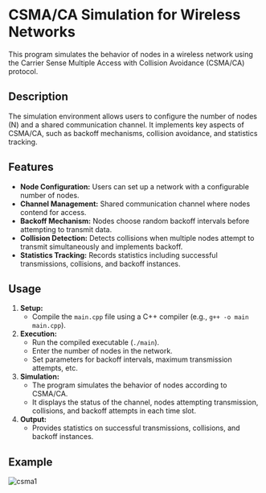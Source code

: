 # CSMA/CA Simulation for Wireless Networks

This program simulates the behavior of nodes in a wireless network using the Carrier Sense Multiple Access with Collision Avoidance (CSMA/CA) protocol.

## Description

The simulation environment allows users to configure the number of nodes (N) and a shared communication channel. It implements key aspects of CSMA/CA, such as backoff mechanisms, collision avoidance, and statistics tracking.

## Features

- **Node Configuration:** Users can set up a network with a configurable number of nodes.
- **Channel Management:** Shared communication channel where nodes contend for access.
- **Backoff Mechanism:** Nodes choose random backoff intervals before attempting to transmit data.
- **Collision Detection:** Detects collisions when multiple nodes attempt to transmit simultaneously and implements backoff.
- **Statistics Tracking:** Records statistics including successful transmissions, collisions, and backoff instances.

## Usage

1. **Setup:**
    - Compile the `main.cpp` file using a C++ compiler (e.g., `g++ -o main main.cpp`).
2. **Execution:**
    - Run the compiled executable (`./main`).
    - Enter the number of nodes in the network.
    - Set parameters for backoff intervals, maximum transmission attempts, etc.
3. **Simulation:**
    - The program simulates the behavior of nodes according to CSMA/CA.
    - It displays the status of the channel, nodes attempting transmission, collisions, and backoff attempts in each time slot.
4. **Output:**
    - Provides statistics on successful transmissions, collisions, and backoff instances.

## Example

![csma1](https://github.com/saisanthoshbussa/CSMA-CA-Wireless-Network-Simulation/assets/118352633/f11475d6-b840-4c1d-8a04-80e2726c05fe)

